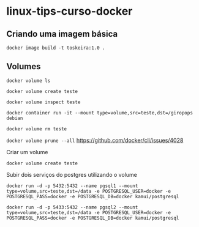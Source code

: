 # linux-tips-curso-docker

## Criando uma imagem básica
`docker image build -t toskeira:1.0 .`

## Volumes

`docker volume ls`

`docker volume create teste`

`docker volume inspect teste`

`docker container run -it --mount type=volume,src=teste,dst=/giropops debian`

`docker volume rm teste`

`docker volume prune --all` https://github.com/docker/cli/issues/4028

Criar um volume

`docker volume create teste`

Subir dois serviços do postgres utilizando o volume

`docker run -d -p 5432:5432 --name pgsql1 --mount type=volume,src=teste,dst=/data -e POSTGRESQL_USER=docker -e POSTGRESQL_PASS=docker -e POSTGRESQL_DB=docker kamui/postgresql`

`docker run -d -p 5433:5432 --name pgsql2 --mount type=volume,src=teste,dst=/data -e POSTGRESQL_USER=docker -e POSTGRESQL_PASS=docker -e POSTGRESQL_DB=docker kamui/postgresql`
